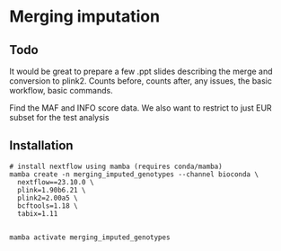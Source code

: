 # Merging imputation

## Todo
It would be great to prepare a few .ppt slides describing the merge and conversion to plink2.  Counts before, counts after, any issues, the basic workflow, basic commands.

Find the MAF and INFO score data.
We also want to restrict to just EUR subset for the test analysis 

## Installation

```
# install nextflow using mamba (requires conda/mamba)
mamba create -n merging_imputed_genotypes --channel bioconda \
  nextflow==23.10.0 \
  plink=1.90b6.21 \
  plink2=2.00a5 \
  bcftools=1.18 \
  tabix=1.11
  

mamba activate merging_imputed_genotypes
```


